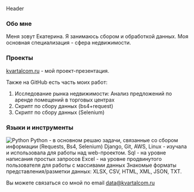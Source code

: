 Header

### Обо мне
Меня зовут Екатерина. Я занимаюсь сбором и обработкой данных. Моя основная специализация - сфера недвижимости.

### Проекты
[kvartalcom.ru](https://kvartalcom.ru) - мой проект-презентация.

Также на GitHub есть часть моих работ:
1. Исследование рынка недвижимости: Анализ предложений по аренде помещений в торговых центрах
2. Скрипт по сбору данных (bs4+request)
3. Скрипт по сбору данных (Selenium)

### Языки и инструменты
![Python](https://img.shields.io/badge/Python-<COLOR>??style=for-the-badge&logo=python)
Python - в основном решаю задачи, связанные со сбором информации (Requests, Bs4, Selenium)
Django, Git, AWS, Linux - изучала и использовала для работы над web-проектом.
Sql - на уровне написания простых запросов
Excel - на уровне продвинутого пользователя для работы с массивами данных
Знакомые форматы представления/разметки данных: XLSX, CSV, HTML, XML, JSON, TXT.

Вы можете связаться со мной по email data@kvartalcom.ru
